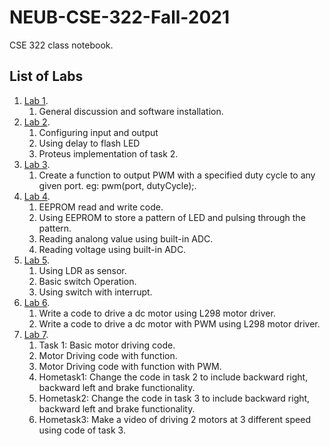 # NEUB-CSE-322-Fall-2021
CSE 322 class notebook.
## List of Labs
1. [Lab 1](https://github.com/shparvez001/NEUB-CSE-322-Fall-2021/tree/main/Lab%201.md).
	1. General discussion and software installation.
2. [Lab 2](https://github.com/shparvez001/NEUB-CSE-322-Fall-2021/tree/main/Lab%202.md).
	1. Configuring input and output
	2. Using delay to flash LED
	3. Proteus implementation of task 2.
3. [Lab 3](https://github.com/shparvez001/NEUB-CSE-322-Fall-2021/tree/main/Lab%203.md).
	1. Create a function to output PWM with a specified duty cycle to any given port. eg: pwm(port, dutyCycle);.
4. [Lab 4](https://github.com/shparvez001/NEUB-CSE-322-Fall-2021/tree/main/Lab%204.md).
	1. EEPROM read and write code.
	2. Using EEPROM to store a pattern of LED and pulsing through the pattern.
	3. Reading analong value using built-in ADC.
	4. Reading voltage using built-in ADC.
5. [Lab 5](https://github.com/shparvez001/NEUB-CSE-322-Fall-2021/tree/main/Lab%205.md).
	1. Using LDR as sensor.
	2. Basic switch Operation.
	3. Using switch with interrupt.
6. [Lab 6](https://github.com/shparvez001/NEUB-CSE-322-Fall-2021/tree/main/Lab%206.md).
	1. Write a code to drive a dc motor using L298 motor driver.
	2. Write a code to drive a dc motor with PWM using L298 motor driver.
5. [Lab 7](https://github.com/shparvez001/NEUB-CSE-322-Fall-2021/tree/main/Lab%207.md).
	1. Task 1: Basic motor driving code.
	2. Motor Driving code with function.
	3. Motor Driving code with function with PWM.
	4. Hometask1: Change the code in task 2 to include backward right, backward left and brake functionality.
	5. Hometask2: Change the code in task 3 to include backward right, backward left and brake functionality.
	6. Hometask3: Make a video of driving 2 motors at 3 different speed using code of task 3.
